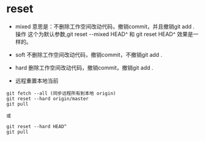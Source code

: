 # reset
- mixed 
意思是：不删除工作空间改动代码，撤销commit，并且撤销git add . 操作
这个为默认参数,git reset --mixed HEAD^ 和 git reset HEAD^ 效果是一样的。

- soft
不删除工作空间改动代码，撤销commit，不撤销git add . 

- hard
删除工作空间改动代码，撤销commit，撤销git add . 


- 远程重置本地当前
```shell
git fetch --all (同步远程所有到本地 origin)
git reset --hard origin/master
git pull

或

git reset --hard HEAD^
git pull
```
